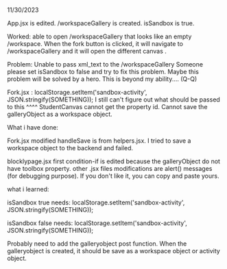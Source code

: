 11/30/2023

App.jsx is edited. /workspaceGallery is created. isSandbox is true.

Worked: able to open /workspaceGallery that looks like an empty /workspace.
When the fork button is clicked, it will navigate to /workspaceGallery and it will open the different canvas .

Problem: Unable to pass xml_text to the /workspaceGallery 
Someone please set isSandbox to false and try to fix this problem. Maybe this problem will be solved by a hero.
This is beyond my ability.... (Q-Q)

Fork.jsx :
localStorage.setItem('sandbox-activity', JSON.stringify(SOMETHING));
I still can't figure out what should be passed to this ^^^^
StudentCanvas cannot get the property id.
Cannot save the galleryObject as a workspace object.


What i have done: 

Fork.jsx modified
handleSave is from helpers.jsx.
I tried to save a workspace object to the backend and failed.

blocklypage.jsx first condition-if is edited because the galleryObject do not have toolbox property.
other .jsx files modifications are alert() messages (for debugging purpose).
If you don't like it, you can copy and paste yours.


what i learned:

isSandbox true needs:
localStorage.setItem('sandbox-activity', JSON.stringify(SOMETHING));

isSandbox false needs:
localStorage.setItem('sandbox-activity', JSON.stringify(SOMETHING));

Probably need to add the galleryobject post function.
When the galleryobject is created, it should be save as a workspace object or activity object.


